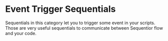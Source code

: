 # Event Trigger Sequentials

Sequentials in this category let you to trigger some event in your scripts. Those are very useful sequentials to communicate between Sequentior flow and your code.